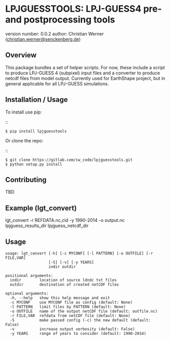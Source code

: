 LPJGUESSTOOLS: LPJ-GUESS4 pre- and postprocessing tools
=======================================================

version number: 0.0.2 author: Christian Werner
(<christian.werner@senckenberg.de>)

Overview
--------

This package bundles a set of helper scripts. For now, these include a script to produce
LPJ-GUESS 4 (subpixel) input files and a converter to produce netcdf files from model output.
Currently used for EarthShape project, but in general
applicable for all LPJ-GUESS simulations.

Installation / Usage
--------------------

To install use pip:

::

    $ pip install lpjguesstools

Or clone the repo:

::

    $ git clone https://gitlab.com/cw_code/lpjguesstools.git
    $ python setup.py install

Contributing
------------

TBD

Example (lgt_convert)
---------------------

lgt_convert -r REFDATA.nc,cid -y 1990-2014 -o output.nc lpjguess\_results\_dir
lpjguess\_netcdf\_dir

Usage
-----

    usage: lgt_convert [-h] [-c MYCONF] [-l PATTERN] [-o OUTFILE] [-r FILE,VAR]
                       [-S] [-v] [-y YEARS]
                       indir outdir

    positional arguments:
      indir        location of source ldndc txt files
      outdir       destination of created netCDF files

    optional arguments:
      -h, --help   show this help message and exit
      -c MYCONF    use MYCONF file as config (default: None)
      -l PATTERN   limit files by PATTERN (default: None)
      -o OUTFILE   name of the output netCDF file (default: outfile.nc)
      -r FILE,VAR  refdata from netCDF file (default: None)
      -S           make passed config (-c) the new default (default: False)
      -v           increase output verbosity (default: False)
      -y YEARS     range of years to consider (default: 1990-2014)

